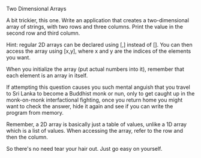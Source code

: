 Two Dimensional Arrays

A bit trickier, this one. Write an application that creates a two-dimensional array of strings, with two rows and three columns. Print the value in the second row and third column. 

Hint: regular 2D arrays can be declared using [,] instead of []. You can then access the array using [x,y], where x and y are the indices of the elements you want. 

When you initialize the array (put actual numbers into it), remember that each element is an array in itself. 

If attempting this question causes you such mental anguish that you travel to Sri Lanka to become a Buddhist monk or nun, only to get caught up in the monk-on-monk interfactional fighting, once you return home you might want to check the answer, hide it again and see if you can write the program from memory. 

Remember, a 2D array is basically just a table of values, unlike a 1D array which is a list of values. When accessing the array, refer to the row and then the column. 

So there's no need tear your hair out. Just go easy on yourself. 
